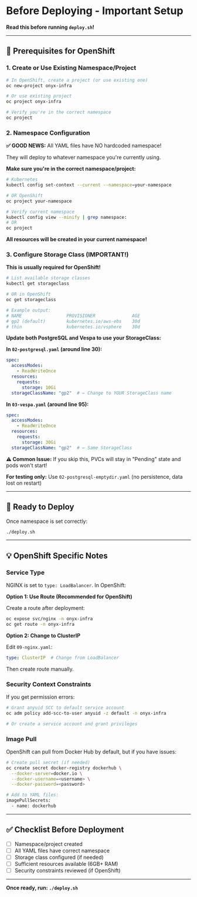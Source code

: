 # Before Deploying - Important Setup

**Read this before running `deploy.sh`!**

---

## 🔧 Prerequisites for OpenShift

### 1. Create or Use Existing Namespace/Project

```bash
# In OpenShift, create a project (or use existing one)
oc new-project onyx-infra

# Or use existing project
oc project onyx-infra

# Verify you're in the correct namespace
oc project
```

### 2. Namespace Configuration

**✅ GOOD NEWS:** All YAML files have NO hardcoded namespace!

They will deploy to whatever namespace you're currently using.

**Make sure you're in the correct namespace/project:**

```bash
# Kubernetes
kubectl config set-context --current --namespace=your-namespace

# OR OpenShift
oc project your-namespace

# Verify current namespace
kubectl config view --minify | grep namespace:
# OR
oc project
```

**All resources will be created in your current namespace!**

### 3. Configure Storage Class (IMPORTANT!)

**This is usually required for OpenShift!**

```bash
# List available storage classes
kubectl get storageclass

# OR in OpenShift
oc get storageclass

# Example output:
# NAME                 PROVISIONER              AGE
# gp2 (default)        kubernetes.io/aws-ebs    30d
# thin                 kubernetes.io/vsphere    30d
```

**Update both PostgreSQL and Vespa to use your StorageClass:**

**In `02-postgresql.yaml` (around line 30):**
```yaml
spec:
  accessModes:
    - ReadWriteOnce
  resources:
    requests:
      storage: 10Gi
  storageClassName: "gp2"  # ← Change to YOUR StorageClass name
```

**In `03-vespa.yaml` (around line 95):**
```yaml
spec:
  accessModes:
    - ReadWriteOnce
  resources:
    requests:
      storage: 30Gi
  storageClassName: "gp2"  # ← Same StorageClass
```

**⚠️ Common Issue:** If you skip this, PVCs will stay in "Pending" state and pods won't start!

**For testing only:** Use `02-postgresql-emptydir.yaml` (no persistence, data lost on restart)

---

## 🚀 Ready to Deploy

Once namespace is set correctly:

```bash
./deploy.sh
```

---

## 💡 OpenShift Specific Notes

### Service Type

NGINX is set to `type: LoadBalancer`. In OpenShift:

**Option 1: Use Route (Recommended for OpenShift)**

Create a route after deployment:
```bash
oc expose svc/nginx -n onyx-infra
oc get route -n onyx-infra
```

**Option 2: Change to ClusterIP**

Edit `09-nginx.yaml`:
```yaml
type: ClusterIP  # Change from LoadBalancer
```

Then create route manually.

### Security Context Constraints

If you get permission errors:

```bash
# Grant anyuid SCC to default service account
oc adm policy add-scc-to-user anyuid -z default -n onyx-infra

# Or create a service account and grant privileges
```

### Image Pull

OpenShift can pull from Docker Hub by default, but if you have issues:

```bash
# Create pull secret (if needed)
oc create secret docker-registry dockerhub \
  --docker-server=docker.io \
  --docker-username=<username> \
  --docker-password=<password>

# Add to YAML files:
imagePullSecrets:
  - name: dockerhub
```

---

## ✅ Checklist Before Deployment

- [ ] Namespace/project created
- [ ] All YAML files have correct namespace
- [ ] Storage class configured (if needed)
- [ ] Sufficient resources available (6GB+ RAM)
- [ ] Security constraints reviewed (if OpenShift)

---

**Once ready, run: `./deploy.sh`**

